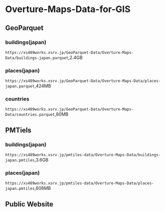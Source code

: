 # Overture-Maps-Data-for-GIS

## GeoParquet
### buildings(japan)
`https://xs489works.xsrv.jp/GeoParquet-Data/Overture-Maps-Data/buildings-japan.parquet`,2.4GB
### places(japan)
`https://xs489works.xsrv.jp/GeoParquet-Data/Overture-Maps-Data/places-japan.parquet`,424MB
### countries
`https://xs489works.xsrv.jp/GeoParquet-Data/Overture-Maps-Data/countries.parquet`,80MB

## PMTiels
### buildings(japan)
`https://xs489works.xsrv.jp/pmtiles-data/Overture-Maps-Data/buildings-japan.pmtiles`,3.6GB
### places(japan)
`https://xs489works.xsrv.jp/pmtiles-data/Overture-Maps-Data/places-japan.pmtiles`,608MB

## Public Website
